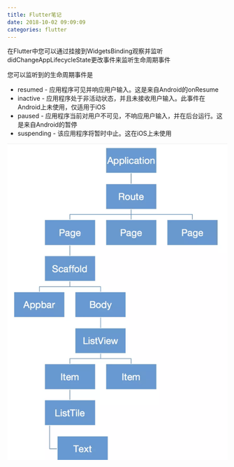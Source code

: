 ```yaml
---
title: Flutter笔记
date: 2018-10-02 09:09:09
categories: flutter
---
```

在Flutter中您可以通过挂接到WidgetsBinding观察并监听didChangeAppLifecycleState更改事件来监听生命周期事件

您可以监听到的生命周期事件是

* resumed - 应用程序可见并响应用户输入。这是来自Android的onResume
* inactive - 应用程序处于非活动状态，并且未接收用户输入。此事件在Android上未使用，仅适用于iOS
* paused - 应用程序当前对用户不可见，不响应用户输入，并在后台运行。这是来自Android的暂停
* suspending - 该应用程序将暂时中止。这在iOS上未使用

![](./flutter-kai-fa-bi-ji/flutter_app_tree.png)


